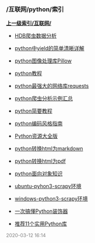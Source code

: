 ### /互联网/python/索引


**[上一级索引/互联网/](/互联网/)**

- [HDB爬虫数据分析](/互联网/python/HDB爬虫数据分析)

- [python中yield的简单清晰详解](/互联网/python/python中yield的简单清晰详解)

- [python图像处理库Pillow](/互联网/python/python图像处理库Pillow)

- [python教程](/互联网/python/python教程)

- [python最强大的网络库requests](/互联网/python/python最强大的网络库requests)

- [python爬虫分析示例汇总](/互联网/python/python爬虫分析示例汇总)

- [python简要教程](/互联网/python/python简要教程)

- [python编码风格指南](/互联网/python/python编码风格指南)

- [Python资源大全版](/互联网/python/Python资源大全版)

- [python转换html为markdown](/互联网/python/python转换html为markdown)

- [python转换html为pdf](/互联网/python/python转换html为pdf)

- [python面向对象知识](/互联网/python/python面向对象知识)

- [ubuntu-pyhon3-scrapy环境](/互联网/python/ubuntu-pyhon3-scrapy环境)

- [windows-python3-scrapy环境](/互联网/python/windows-python3-scrapy环境)

- [一次搞懂Python装饰器](/互联网/python/一次搞懂Python装饰器)

- [推荐11个实用Python库](/互联网/python/推荐11个实用Python库)


<font size=2 color='grey'> 2020-03-12 16:14 </font>

